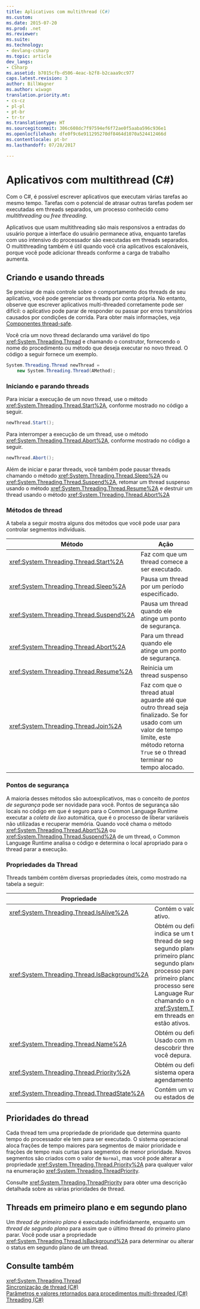 ```yaml
---
title: Aplicativos com multithread (C#)
ms.custom: 
ms.date: 2015-07-20
ms.prod: .net
ms.reviewer: 
ms.suite: 
ms.technology:
- devlang-csharp
ms.topic: article
dev_langs:
- CSharp
ms.assetid: b7015cfb-d506-4eac-b2f8-b2caaa9cc977
caps.latest.revision: 3
author: BillWagner
ms.author: wiwagn
translation.priority.mt:
- cs-cz
- pl-pl
- pt-br
- tr-tr
ms.translationtype: HT
ms.sourcegitcommit: 306c608dc7f97594ef6f72ae0f5aaba596c936e1
ms.openlocfilehash: dfe0f9c6e911295270df8464d1070a524412466d
ms.contentlocale: pt-br
ms.lasthandoff: 07/28/2017

---
```

# <a name="multithreaded-applications-c"></a>Aplicativos com multithread (C#)
Com o C#, é possível escrever aplicativos que executam várias tarefas ao mesmo tempo. Tarefas com o potencial de atrasar outras tarefas podem ser executadas em threads separados, um processo conhecido como *multithreading* ou *free threading*.  
  
 Aplicativos que usam multithreading são mais responsivos a entradas do usuário porque a interface do usuário permanece ativa, enquanto tarefas com uso intensivo do processador são executadas em threads separados. O multithreading também é útil quando você cria aplicativos escalonáveis, porque você pode adicionar threads conforme a carga de trabalho aumenta.  
  
## <a name="creating-and-using-threads"></a>Criando e usando threads  
 Se precisar de mais controle sobre o comportamento dos threads de seu aplicativo, você pode gerenciar os threads por conta própria. No entanto, observe que escrever aplicativos multi-threaded corretamente pode ser difícil: o aplicativo pode parar de responder ou passar por erros transitórios causados por condições de corrida. Para obter mais informações, veja [Componentes thread-safe](http://msdn.microsoft.com/library/4f7c7377-a782-4bd0-aaa3-9db8c12945ee).  
  
 Você cria um novo thread declarando uma variável do tipo <xref:System.Threading.Thread> e chamando o construtor, fornecendo o nome do procedimento ou método que deseja executar no novo thread. O código a seguir fornece um exemplo.  
  
```csharp  
System.Threading.Thread newThread =  
    new System.Threading.Thread(AMethod);  
```  
  
### <a name="starting-and-stopping-threads"></a>Iniciando e parando threads  
 Para iniciar a execução de um novo thread, use o método <xref:System.Threading.Thread.Start%2A>, conforme mostrado no código a seguir.  
  
```csharp  
newThread.Start();  
```  
  
 Para interromper a execução de um thread, use o método <xref:System.Threading.Thread.Abort%2A>, conforme mostrado no código a seguir.  
  
```csharp  
newThread.Abort();  
```  
  
 Além de iniciar e parar threads, você também pode pausar threads chamando o método <xref:System.Threading.Thread.Sleep%2A> ou <xref:System.Threading.Thread.Suspend%2A>, retomar um thread suspenso usando o método <xref:System.Threading.Thread.Resume%2A> e destruir um thread usando o método <xref:System.Threading.Thread.Abort%2A>  
  
### <a name="thread-methods"></a>Métodos de thread  
 A tabela a seguir mostra alguns dos métodos que você pode usar para controlar segmentos individuais.  
  
|Método|Ação|  
|------------|------------|  
|<xref:System.Threading.Thread.Start%2A>|Faz com que um thread comece a ser executado.|  
|<xref:System.Threading.Thread.Sleep%2A>|Pausa um thread por um período especificado.|  
|<xref:System.Threading.Thread.Suspend%2A>|Pausa um thread quando ele atinge um ponto de segurança.|  
|<xref:System.Threading.Thread.Abort%2A>|Para um thread quando ele atinge um ponto de segurança.|  
|<xref:System.Threading.Thread.Resume%2A>|Reinicia um thread suspenso|  
|<xref:System.Threading.Thread.Join%2A>|Faz com que o thread atual aguarde até que outro thread seja finalizado. Se for usado com um valor de tempo limite, este método retorna `True` se o thread terminar no tempo alocado.|  
  
### <a name="safe-points"></a>Pontos de segurança  
 A maioria desses métodos são autoexplicativos, mas o conceito de *pontos de segurança* pode ser novidade para você. Pontos de segurança são locais no código em que é seguro para o Common Language Runtime executar a *coleta de lixo* automática, que é o processo de liberar variáveis não utilizadas e recuperar memória. Quando você chama o método <xref:System.Threading.Thread.Abort%2A> ou <xref:System.Threading.Thread.Suspend%2A> de um thread, o Common Language Runtime analisa o código e determina o local apropriado para o thread parar a execução.  
  
### <a name="thread-properties"></a>Propriedades da Thread  
 Threads também contêm diversas propriedades úteis, como mostrado na tabela a seguir:  
  
|Propriedade|Valor|  
|--------------|-----------|  
|<xref:System.Threading.Thread.IsAlive%2A>|Contém o valor `True` se um thread estiver ativo.|  
|<xref:System.Threading.Thread.IsBackground%2A>|Obtém ou define um valor booliano que indica se um thread é ou deve ser um thread de segundo plano. Threads de segundo plano são como threads de primeiro plano, mas um thread de segundo plano não impede que um processo pare. Após todos os threads de primeiro plano que pertencem a um processo serem parados, o Common Language Runtime finaliza o processo chamando o método <xref:System.Threading.Thread.Abort%2A> em threads em segundo plano que ainda estão ativos.|  
|<xref:System.Threading.Thread.Name%2A>|Obtém ou define o nome de um thread. Usado com mais frequência para descobrir threads individuais quando você depura.|  
|<xref:System.Threading.Thread.Priority%2A>|Obtém ou define um valor usado pelo sistema operacional para priorizar agendamento de threads.|  
|<xref:System.Threading.Thread.ThreadState%2A>|Contém um valor que descreve o estado ou estados de um thread.|  
  
## <a name="thread-priorities"></a>Prioridades do thread  
 Cada thread tem uma propriedade de prioridade que determina quanto tempo do processador ele tem para ser executado. O sistema operacional aloca frações de tempo maiores para segmentos de maior prioridade e frações de tempo mais curtas para segmentos de menor prioridade. Novos segmentos são criados com o valor de `Normal`, mas você pode alterar a propriedade <xref:System.Threading.Thread.Priority%2A> para qualquer valor na enumeração <xref:System.Threading.ThreadPriority>.  
  
 Consulte <xref:System.Threading.ThreadPriority> para obter uma descrição detalhada sobre as várias prioridades de thread.  
  
## <a name="foreground-and-background-threads"></a>Threads em primeiro plano e em segundo plano  
 Um *thread de primeiro plano* é executado indefinidamente, enquanto um *thread de segundo plano* para assim que o último thread do primeiro plano parar. Você pode usar a propriedade <xref:System.Threading.Thread.IsBackground%2A> para determinar ou alterar o status em segundo plano de um thread.  
  
## <a name="see-also"></a>Consulte também  
 <xref:System.Threading.Thread>   
 [Sincronização de thread (C#)](../../../../csharp/programming-guide/concepts/threading/thread-synchronization.md)   
 [Parâmetros e valores retornados para procedimentos multi-threaded (C#)](../../../../csharp/programming-guide/concepts/threading/parameters-and-return-values-for-multithreaded-procedures.md)   
 [Threading (C#)](../../../../csharp/programming-guide/concepts/threading/index.md)

